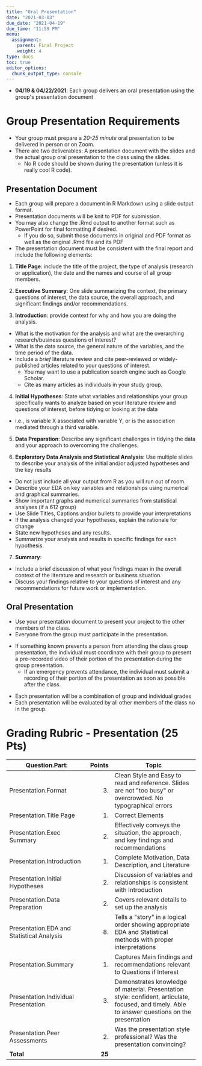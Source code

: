 ```yaml
---
title: "Oral Presentation"
date: "2021-03-03"
due_date: "2021-04-19"
due_time: "11:59 PM"
menu:
  assignment:
    parent: Final Project
    weight: 4
type: docs
toc: true
editor_options: 
  chunk_output_type: console
---
```


- **04/19 & 04/22/2021**: Each group delivers an oral presentation using the group's presentation document 

# Group Presentation Requirements

- Your group must prepare a *20-25 minute* oral presentation to be delivered in person or on Zoom.
- There are two deliverables: A presentation document with the slides and the actual group oral presentation to the class using the slides.
  + No R code should be shown during the presentation (unless it is really cool R code).

## Presentation Document

- Each group will prepare a document in R Markdown using a slide output format. 
- Presentation documents will be knit to PDF for submission. 
- You may also change the .Rmd output to another format such as PowerPoint for final formatting if desired. 
  + If you do so, submit those documents in original and PDF format as well as the original .Rmd file and its PDF
- The presentation document must be consistent with the final report and include the following elements: 

1. **Title Page**: include the title of the project, the type of analysis (research or application),  the date and the names and course of all group members. 

2. **Executive Summary**: One slide summarizing the context, the primary questions of interest, the data source, the overall approach, and significant findings and/or recommendations. 

3. **Introduction**:  provide context for why and how you are doing the analysis. 
- What is the motivation for the analysis and what are the overarching research/business questions of interest? 
- What is the data source, the general nature of the variables, and the time period of the data.
- Include a *brief* literature review and cite peer-reviewed or widely-published articles related to your questions of interest. 
  + You may want to use a publication search engine such as Google Scholar. 
  + Cite as many articles as individuals in your study group. 

4. **Initial Hypotheses**: State what variables and relationships your group specifically wants to analyze based on your literature review and questions of interest, before tidying or looking at the data 
  + i.e., is variable X associated with variable Y, or is the association mediated through a third variable.
  
5. **Data Preparation**: Describe any significant challenges in tidying the data and your approach to overcoming the challenges.

6. **Exploratory Data Analysis and Statistical Analysis**: Use multiple slides to describe your analysis of the initial and/or adjusted hypotheses and the key results
- Do not just include all your output from R as you will run out of room. 
- Describe your EDA on key variables and relationships using numerical and graphical summaries. 
- Show important graphs and numerical summaries from statistical analyses (if a 612 group)
- Use Slide Titles, Captions and/or bullets to provide your interpretations
- If the analysis changed your hypotheses, explain the rationale for change 
- State new hypotheses and any results.
- Summarize your analysis and results in specific findings for each hypothesis.

7. **Summary**: 
- Include a brief discussion of what your findings mean in the overall context of the literature and research or business situation. 
- Discuss your findings relative to your questions of interest and any recommendations for future work or implementation.


## Oral Presentation
  
- Use your presentation document to present your project to the other members of the class.   
- Everyone from the group must participate in the presentation. 
+ If something known prevents a person from attending the class group presentation, the individual must coordinate with their group to present a pre-recorded video of their portion of the presentation during the group presentation. 
  + If an emergency prevents attendance, the individual must submit a recording of their portion of the presentation as soon as possible after the class.
- Each presentation will be a combination of group and individual grades
- Each presentation will be evaluated by all other members of the class no in the group.

# Grading Rubric - Presentation (25 Pts) 

|Question.Part:|Points|Topic|
|------|--:|-------------|
|Presentation.Format|3.|Clean Style and Easy to read and reference. Slides are not "too busy" or overcrowded. No typographical errors|
|Presentation.Title Page|1.|Correct Elements|
|Presentation.Exec Summary|2.|Effectively conveys the situation, the approach, and key findings and recommendations|
|Presentation.Introduction|1.|Complete Motivation, Data Description, and Literature|
|Presentation.Initial Hypotheses|2.|Discussion of variables and relationships is consistent with Introduction|
|Presentation.Data Preparation|2.|Covers relevant details to set up the analysis|
|Presentation.EDA and Statistical Analysis|8.|Tells a "story" in a logical order showing appropriate EDA and Statistical methods with proper interpretations|
|Presentation.Summary|1.|Captures Main findings and recommendations relevant to Questions if Interest|
|Presentation.Individual Presentation|3.|Demonstrates knowledge of material. Presentation style: confident, articulate, focused, and timely. Able to answer questions on the presentation|
|Presentation.Peer Assessments|2.|Was the presentation style professional? Was the presentation convincing?|
|**Total**|**25**||    
